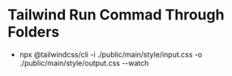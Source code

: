 # Tailwind Run Commad Through Folders
- npx @tailwindcss/cli -i ./public/main/style/input.css -o ./public/main/style/output.css --watch